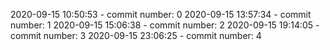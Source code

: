 2020-09-15 10:50:53 - commit number: 0
2020-09-15 13:57:34 - commit number: 1
2020-09-15 15:06:38 - commit number: 2
2020-09-15 19:14:05 - commit number: 3
2020-09-15 23:06:25 - commit number: 4
